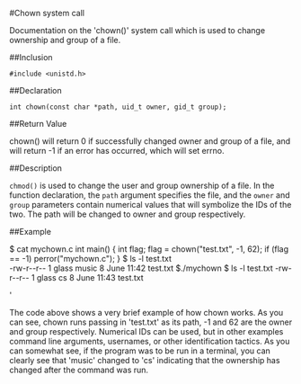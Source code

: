 #Chown system call

Documentation on the 'chown()' system call which is used to change ownership and group of a file.

##Inclusion
 
`#include <unistd.h>`

##Declaration

`int chown(const char *path, uid_t owner, gid_t group);`

##Return Value

chown() will return 0 if successfully changed owner and group of a file, and will return -1 if an error has occurred, which will set errno.

##Description

`chmod()` is used to change the user and group ownership of a file. In the function declaration, the `path` argument specifies the file, and the `owner` and `group` parameters contain numerical values that will symbolize the IDs of the two. The path will be changed to owner and group respectively.

##Example

$ cat mychown.c
int main()
{
	int flag;
	flag = chown("test.txt", -1, 62);
	if (flag == -1)
		perror("mychown.c");
}
$ ls -l test.txt		
-rw-r--r-- 1 glass	music		8 June 11:42 test.txt
$./mychown
$ ls -l test.txt
-rw-r--r-- 1 glass   cs			8 June 11:43 test.txt

'

The code above shows a very brief example of how chown works. As you can see, chown runs passing in 'test.txt' as its path, -1 and 62 are the owner and group respectively. Numerical IDs can be used, but in other examples command line arguments, usernames, or other identification tactics. As you can somewhat see, if the program was to be run in a terminal, you can clearly see that 'music' changed to 'cs' indicating that the ownership has changed after the command was run.

